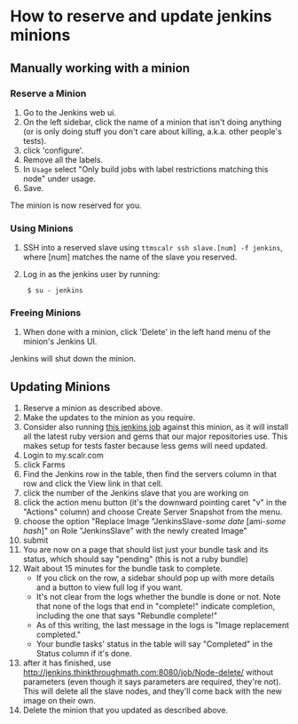 # How to reserve and update jenkins minions

## Manually working with a minion
### Reserve a Minion
1. Go to the Jenkins web ui.
1. On the left sidebar, click the name of a minion that isn't doing anything (or is only doing stuff you don't care about killing, a.k.a. other people's tests).
1. click 'configure'. 
  1. Remove all the labels. 
  2. In `Usage` select "Only build jobs with label restrictions matching this node" under usage.
  3. Save.

The minion is now reserved for you.

### Using Minions
1. SSH into a reserved slave using `ttmscalr ssh slave.[num] -f jenkins`, where [num] matches the name of the slave you reserved.
1. Log in as the jenkins user by running:

        $ su - jenkins

### Freeing Minions

1. When done with a minion, click 'Delete' in the left hand menu of the minion's Jenkins UI.

Jenkins will shut down the minion.

## Updating Minions

1. Reserve a minion as described above.
1. Make the updates to the minion as you require.
1. Consider also running [this jenkins job](http://jenkins.thinkthroughmath.com:8080/view/Jenkins/job/update-packages) against this minion, as it will install all the latest ruby version and gems that our major repositories use. This makes setup for tests faster because less gems will need updated.
1. Login to my.scalr.com
1. click Farms
1. Find the Jenkins row in the table, then find the servers column in that row and click the View link in that cell.
1. click the number of the Jenkins slave that you are working on
1. click the action menu button (it's the downward pointing caret "v" in the "Actions" column) and choose Create Server Snapshot from the menu.
1. choose the option "Replace Image "JenkinsSlave-*some date* [ami-*some hash*]" on Role "JenkinsSlave" with the newly created Image"
2. submit
1. You are now on a page that should list just your bundle task and its status, which should say "pending" (this is not a ruby bundle)
1. Wait about 15 minutes for the bundle task to complete.
    * If you click on the row, a sidebar should pop up with more details and a button to view full log if you want.
    * It's not clear from the logs whether the bundle is done or not. Note that none of the logs that end in "complete!" indicate completion, including the one that says "Rebundle complete!" 
    * As of this writing, the last message in the logs is "Image replacement completed." 
    * Your bundle tasks' status in the table will say "Completed" in the Status column if it's done.
1. after it has finished, use http://jenkins.thinkthroughmath.com:8080/job/Node-delete/ without parameters (even though it says parameters are required, they're not). This will delete all the slave nodes, and they'll come back with the new image on their own.
1. Delete the minion that you updated as described above.

